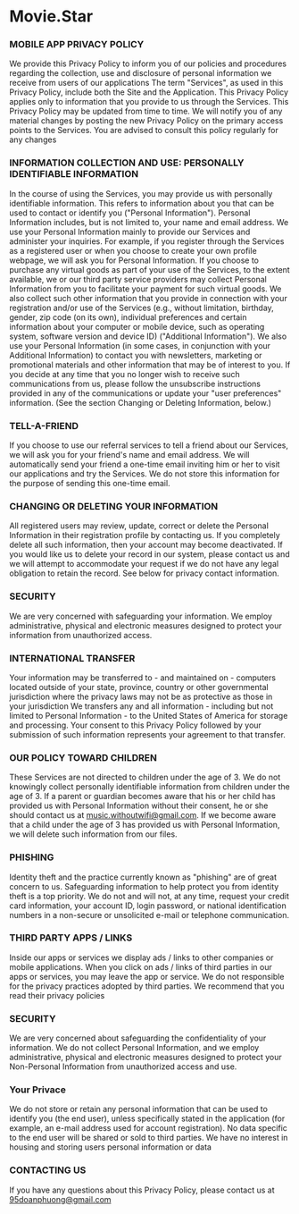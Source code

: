 # Movie.Star


### MOBILE APP PRIVACY POLICY

 

We provide this Privacy Policy to inform you of our policies and procedures regarding the collection, use and disclosure of personal information we receive from users of our applications The term "Services", as used in this Privacy Policy, include both the Site and the Application. This Privacy Policy applies only to information that you provide to us through the Services. This Privacy Policy may be updated from time to time. We will notify you of any material changes by posting the new Privacy Policy on the primary access points to the Services. You are advised to consult this policy regularly for any changes

### INFORMATION COLLECTION AND USE: PERSONALLY IDENTIFIABLE INFORMATION

In the course of using the Services, you may provide us with personally identifiable information. This refers to information about you that can be used to contact or identify you ("Personal Information"). Personal Information includes, but is not limited to, your name and email address. We use your Personal Information mainly to provide our Services and administer your inquiries. For example, if you register through the Services as a registered user or when you choose to create your own profile webpage, we will ask you for Personal Information. 
          If you choose to purchase any virtual goods as part of your use of the Services, to the extent available, we or our third party service providers may collect Personal Information from you to facilitate your payment for such virtual goods. 
          We also collect such other information that you provide in connection with your registration and/or use of the Services (e.g., without limitation, birthday, gender, zip code (on its own), individual preferences and certain information about your computer or mobile device, such as operating system, software version and device ID) ("Additional Information"). 
          We also use your Personal Information (in some cases, in conjunction with your Additional Information) to contact you with newsletters, marketing or promotional materials and other information that may be of interest to you. If you decide at any time that you no longer wish to receive such communications from us, please follow the unsubscribe instructions provided in any of the communications or update your "user preferences" information. (See the section Changing or Deleting Information, below.)

### TELL-A-FRIEND

If you choose to use our referral services to tell a friend about our Services, we will ask you for your friend's name and email address. We will automatically send your friend a one-time email inviting him or her to visit our applications and try the Services. We do not store this information for the purpose of sending this one-time email.

### CHANGING OR DELETING YOUR INFORMATION

All registered users may review, update, correct or delete the Personal Information in their registration profile by contacting us. If you completely delete all such information, then your account may become deactivated. If you would like us to delete your record in our system, please contact us and we will attempt to accommodate your request if we do not have any legal obligation to retain the record. See below for privacy contact information.

### SECURITY

We are very concerned with safeguarding your information. We employ administrative, physical and electronic measures designed to protect your information from unauthorized access.

### INTERNATIONAL TRANSFER

Your information may be transferred to - and maintained on - computers located outside of your state, province, country or other governmental jurisdiction where the privacy laws may not be as protective as those in your jurisdiction We transfers any and all information - including but not limited to Personal Information - to the United States of America for storage and processing. Your consent to this Privacy Policy followed by your submission of such information represents your agreement to that transfer.

### OUR POLICY TOWARD CHILDREN

These Services are not directed to children under the age of 3. We do not knowingly collect personally identifiable information from children under the age of 3. If a parent or guardian becomes aware that his or her child has provided us with Personal Information without their consent, he or she should contact us at music.withoutwifi@gmail.com. If we become aware that a child under the age of 3 has provided us with Personal Information, we will delete such information from our files.

### PHISHING

Identity theft and the practice currently known as "phishing" are of great concern to us. Safeguarding information to help protect you from identity theft is a top priority. We do not and will not, at any time, request your credit card information, your account ID, login password, or national identification numbers in a non-secure or unsolicited e-mail or telephone communication.

### THIRD PARTY APPS / LINKS 
Inside our apps or services we display ads / links to other companies or mobile applications. When you click on ads / links of third parties in our apps or services, you may leave the app or service. We do not responsible for the privacy practices adopted by third parties. We recommend that you read their privacy policies 
### SECURITY 
We are very concerned about safeguarding the confidentiality of your information. We do not collect Personal Information, and we employ administrative, physical and electronic measures designed to protect your Non-Personal Information from unauthorized access and use. 
### Your Privace 
We do not store or retain any personal information that can be used to identify you (the end user), unless specifically stated in the application (for example, an e-mail address used for account registration). No data specific to the end user will be shared or sold to third parties. We have no interest in housing and storing users personal information or data

### CONTACTING US

If you have any questions about this Privacy Policy, please contact us at 95doanphuong@gmail.com
